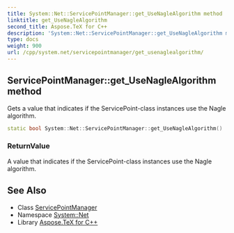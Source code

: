 ```yaml
---
title: System::Net::ServicePointManager::get_UseNagleAlgorithm method
linktitle: get_UseNagleAlgorithm
second_title: Aspose.TeX for C++
description: 'System::Net::ServicePointManager::get_UseNagleAlgorithm method. Gets a value that indicates if the ServicePoint-class instances use the Nagle algorithm in C++.'
type: docs
weight: 900
url: /cpp/system.net/servicepointmanager/get_usenaglealgorithm/
---
```

## ServicePointManager::get_UseNagleAlgorithm method


Gets a value that indicates if the ServicePoint-class instances use the Nagle algorithm.

```cpp
static bool System::Net::ServicePointManager::get_UseNagleAlgorithm()
```


### ReturnValue

A value that indicates if the ServicePoint-class instances use the Nagle algorithm.

## See Also

* Class [ServicePointManager](../)
* Namespace [System::Net](../../)
* Library [Aspose.TeX for C++](../../../)
